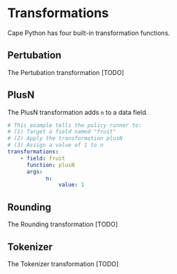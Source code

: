 # Transformations

Cape Python has four built-in transformation functions.

## Pertubation

The Pertubation transformation [TODO]

## PlusN

The PlusN transformation adds `n` to a data field.

``` yaml
# This example tells the policy runner to:
# (1) Target a field named "fruit"
# (2) Apply the transformation plusN 
# (3) Assign a value of 1 to n
transformations:
    - field: fruit
      function: plusN
      args:
            n:
                value: 1
```

## Rounding

The Rounding transformation [TODO]

## Tokenizer

The Tokenizer transformation [TODO]
